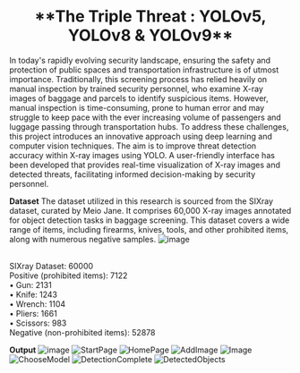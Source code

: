<h1 align="center">**The Triple Threat : YOLOv5, YOLOv8 & YOLOv9**</h1>

In today's rapidly evolving security landscape, ensuring the safety and protection of public spaces and 
transportation infrastructure is of utmost importance. Traditionally, this screening process has relied heavily on 
manual inspection by trained security personnel, who examine X-ray images of baggage 
and parcels to identify suspicious items. However, manual 
inspection is time-consuming, prone to human error and may struggle to keep pace with the ever increasing volume of passengers and luggage passing through transportation hubs.
To address these challenges, this 
project introduces an innovative approach using deep learning and computer vision 
techniques. The aim is to improve threat detection accuracy within X-ray images using YOLO. A user-friendly interface has been developed that provides real-time visualization of X-ray 
images and detected threats, facilitating informed decision-making by security personnel. 

**Dataset**
The dataset utilized in this research is sourced from the SIXray dataset, curated by Meio Jane. It comprises 
60,000 X-ray images annotated for object detection tasks in baggage screening. This dataset covers a wide 
range of items, including firearms, knives, tools, and other prohibited items, along with numerous negative 
samples.
![image](https://github.com/user-attachments/assets/3152877e-7283-45c2-b0b1-225cf22867a5)
                              

<br/>SIXray Dataset: 60000
<br/>Positive (prohibited items): 7122
<br/>• Gun: 2131
<br/>• Knife: 1243
<br/>• Wrench: 1104
<br/>• Pliers: 1661
<br/>• Scissors: 983
<br/>Negative (non-prohibited items): 52878

**Output**
![image](https://github.com/user-attachments/assets/40a46e16-4c59-4161-b3ae-81f185029d66)
![StartPage](https://github.com/user-attachments/assets/20c71097-0008-4cd1-b21f-81ad5f6eb003)
![HomePage](https://github.com/user-attachments/assets/5ae3f15c-75e2-47ba-90b0-f31f55d8236e)
![AddImage](https://github.com/user-attachments/assets/e9e3ca7c-f7a7-4015-b8db-3fee05983b4e)
![Image](https://github.com/user-attachments/assets/a7e95ee1-7de0-4c13-86e9-ed801fd1cccb)
![ChooseModel](https://github.com/user-attachments/assets/5aff0644-621a-4c9c-85ba-52d67906d425)
![DetectionComplete](https://github.com/user-attachments/assets/18139ba4-f24c-4ff7-aca3-4291ce403096)
![DetectedObjects](https://github.com/user-attachments/assets/c0f9225a-31de-4cc1-82bc-78823996817a)


